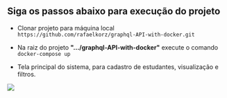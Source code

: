 ## Siga os passos abaixo para execução do projeto

- Clonar projeto para máquina local <br>
```https://github.com/rafaelkorz/graphql-API-with-docker.git```

- Na raiz do projeto **".../graphql-API-with-docker"** execute o comando <br>
```docker-compose up```

- Tela principal do sistema, para cadastro de estudantes, visualização e filtros.

<img src="./frontend/.github/projectStundents.jpg" />

